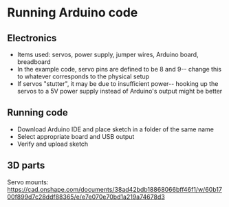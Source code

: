 # Running Arduino code

## Electronics
- Items used: servos, power supply, jumper wires, Arduino board, breadboard
- In the example code, servo pins are defined to be 8 and 9-- change this to whatever corresponds to the physical setup
- If servos "stutter", it may be due to insufficient power-- hooking up the servos to a 5V power supply instead of Arduino's output might be better

## Running code
- Download Arduino IDE and place sketch in a folder of the same name
- Select appropriate board and USB output
- Verify and upload sketch

## 3D parts
Servo mounts:
https://cad.onshape.com/documents/38ad42bdb18868066bff46f1/w/60b1700f899d7c28ddf88365/e/e7e070e70bd1a219a74678d3